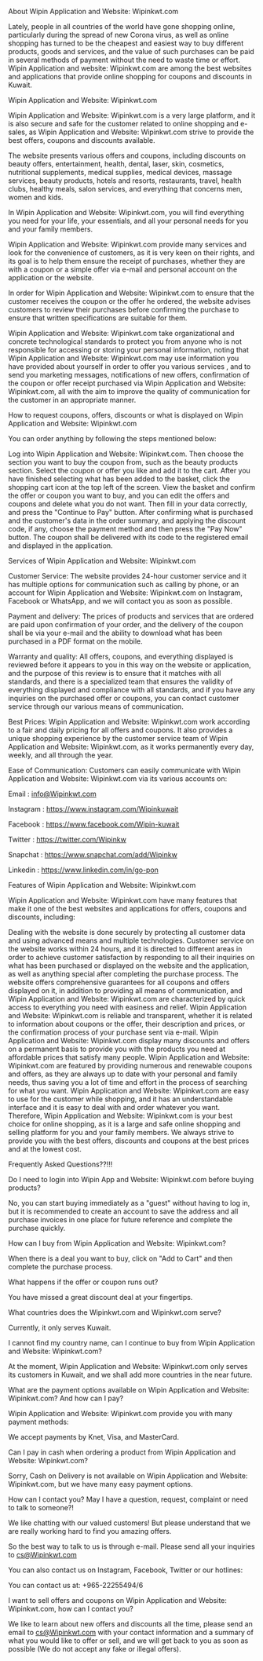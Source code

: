 About Wipin Application and Website: Wipinkwt.com

Lately, people in all countries of the world have gone shopping online, particularly during the spread of new Corona virus, as well as online shopping has turned to be the cheapest and easiest way to buy different products, goods and services, and the value of such purchases can be paid in several methods of payment without the need to waste time or effort. Wipin Application and website: Wipinkwt.com are among the best websites and applications that provide online shopping for coupons and discounts in Kuwait.

 

Wipin Application and Website: Wipinkwt.com

Wipin Application and Website: Wipinkwt.com is a very large platform, and it is also secure and safe for the customer related to online shopping and e-sales, as Wipin Application and Website: Wipinkwt.com strive to provide the best offers, coupons and discounts available.

The website presents various offers and coupons, including discounts on beauty offers, entertainment, health, dental, laser, skin, cosmetics, nutritional supplements, medical supplies, medical devices, massage services, beauty products, hotels and resorts, restaurants, travel, health clubs, healthy meals, salon services, and everything that concerns men, women and kids.

In Wipin Application and Website: Wipinkwt.com, you will find everything you need for your life, your essentials, and all your personal needs for you and your family members.

Wipin Application and Website: Wipinkwt.com provide many services and look for the convenience of customers, as it is very keen on their rights, and its goal is to help them ensure the receipt of purchases, whether they are with a coupon or a simple offer via e-mail and personal account on the application or the website.

In order for Wipin Application and Website: Wipinkwt.com to ensure that the customer receives the coupon or the offer he ordered, the website advises customers to review their purchases before confirming the purchase to ensure that written specifications are suitable for them.

Wipin Application and Website: Wipinkwt.com take organizational and concrete technological standards to protect you from anyone who is not responsible for accessing or storing your personal information, noting that Wipin Application and Website: Wipinkwt.com may use information you have provided about yourself in order to offer you various services , and to send you marketing messages, notifications of new offers, confirmation of the coupon or offer receipt purchased via Wipin Application and Website: Wipinkwt.com, all with the aim to improve the quality of communication for the customer in an appropriate manner.

 

How to request coupons, offers, discounts or what is displayed on Wipin Application and Website: Wipinkwt.com

You can order anything by following the steps mentioned below:

Log into Wipin Application and Website: Wipinkwt.com.
Then choose the section you want to buy the coupon from, such as the beauty products section.
Select the coupon or offer you like and add it to the cart.
After you have finished selecting what has been added to the basket, click the shopping cart icon at the top left of the screen.
View the basket and confirm the offer or coupon you want to buy, and you can edit the offers and coupons and delete what you do not want.
Then fill in your data correctly, and press the "Continue to Pay" button.
After confirming what is purchased and the customer's data in the order summary, and applying the discount code, if any, choose the payment method and then press the "Pay Now" button.
The coupon shall be delivered with its code to the registered email and displayed in the application.
 

Services of Wipin Application and Website: Wipinkwt.com

Customer Service: The website provides 24-hour customer service and it has multiple options for communication such as calling by phone, or an account for Wipin Application and Website: Wipinkwt.com on Instagram, Facebook or WhatsApp, and we will contact you as soon as possible.

Payment and delivery: The prices of products and services that are ordered are paid upon confirmation of your order, and the delivery of the coupon shall be via your e-mail and the ability to download what has been purchased in a PDF format on the mobile.

Warranty and quality: All offers, coupons, and everything displayed is reviewed before it appears to you in this way on the website or application, and the purpose of this review is to ensure that it matches with all standards, and there is a specialized team that ensures the validity of everything displayed and compliance with all standards, and if you have any inquiries on the purchased offer or coupons, you can contact customer service through our various means of communication.

Best Prices: Wipin Application and Website: Wipinkwt.com work according to a fair and daily pricing for all offers and coupons. It also provides a unique shopping experience by the customer service team of Wipin Application and Website: Wipinkwt.com, as it works permanently every day, weekly, and all through the year.

Ease of Communication: Customers can easily communicate with Wipin Application and Website: Wipinkwt.com via its various accounts on:

Email         : info@Wipinkwt.com

Instagram   : https://www.instagram.com/Wipinkuwait

Facebook    : https://www.facebook.com/Wipin-kuwait

Twitter       : https://twitter.com/Wipinkw

Snapchat    : https://www.snapchat.com/add/Wipinkw

Linkedin     : https://www.linkedin.com/in/go-pon

 

Features of Wipin Application and Website: Wipinkwt.com

Wipin Application and Website: Wipinkwt.com have many features that make it one of the best websites and applications for offers, coupons and discounts, including:

Dealing with the website is done securely by protecting all customer data and using advanced means and multiple technologies.
Customer service on the website works within 24 hours, and it is directed to different areas in order to achieve customer satisfaction by responding to all their inquiries on what has been purchased or displayed on the website and the application, as well as anything special after completing the purchase process.
The website offers comprehensive guarantees for all coupons and offers displayed on it, in addition to providing all means of communication, and Wipin Application and Website: Wipinkwt.com are characterized by quick access to everything you need with easiness and relief.
Wipin Application and Website: Wipinkwt.com is reliable and transparent, whether it is related to information about coupons or the offer, their description and prices, or the confirmation process of your purchase sent via e-mail.
Wipin Application and Website: Wipinkwt.com display many discounts and offers on a permanent basis to provide you with the products you need at affordable prices that satisfy many people.
Wipin Application and Website: Wipinkwt.com are featured by providing numerous and renewable coupons and offers, as they are always up to date with your personal and family needs, thus saving you a lot of time and effort in the process of searching for what you want.
Wipin Application and Website: Wipinkwt.com are easy to use for the customer while shopping, and it has an understandable interface and it is easy to deal with and order whatever you want.
Therefore, Wipin Application and Website: Wipinkwt.com is your best choice for online shopping, as it is a large and safe online shopping and selling platform for you and your family members. We always strive to provide you with the best offers, discounts and coupons at the best prices and at the lowest cost.


 

 

Frequently Asked Questions??!!!

Do I need to login into Wipin App and Website: Wipinkwt.com before buying products?

No, you can start buying immediately as a "guest" without having to log in, but it is recommended to create an account to save the address and all purchase invoices in one place for future reference and complete the purchase quickly.

How can I buy from Wipin Application and Website: Wipinkwt.com?

When there is a deal you want to buy, click on "Add to Cart" and then complete the purchase process.

What happens if the offer or coupon runs out?

You have missed a great discount deal at your fingertips.

What countries does the Wipinkwt.com and Wipinkwt.com serve?

Currently, it only serves Kuwait.

I cannot find my country name, can I continue to buy from Wipin Application and Website: Wipinkwt.com?

At the moment, Wipin Application and Website: Wipinkwt.com only serves its customers in Kuwait, and we shall add more countries in the near future.

What are the payment options available on Wipin Application and Website: Wipinkwt.com? And how can I pay?

Wipin Application and Website: Wipinkwt.com provide you with many payment methods:

We accept payments by Knet, Visa, and MasterCard.

Can I pay in cash when ordering a product from Wipin Application and Website: Wipinkwt.com?

Sorry, Cash on Delivery is not available on Wipin Application and Website: Wipinkwt.com, but we have many easy payment options.

How can I contact you? May I have a question, request, complaint or need to talk to someone?!

We like chatting with our valued customers! But please understand that we are really working hard to find you amazing offers.

So the best way to talk to us is through e-mail. Please send all your inquiries to cs@Wipinkwt.com

You can also contact us on Instagram, Facebook, Twitter or our hotlines:

You can contact us at: +965-22255494/6

I want to sell offers and coupons on Wipin Application and Website: Wipinkwt.com, how can I contact you?

We like to learn about new offers and discounts all the time, please send an email to cs@Wipinkwt.com with your contact information and a summary of what you would like to offer or sell, and we will get back to you as soon as possible (We do not accept any fake or illegal offers).
